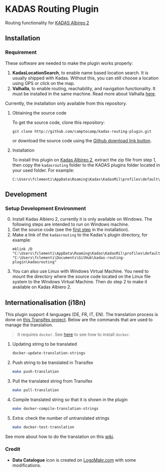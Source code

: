# KADAS Routing Plugin

Routing functionality for [KADAS Albireo 2](https://github.com/kadas-albireo/kadas-albireo2)

## Installation

### Requirement

These software are needed to make the plugin works properly:

1. **KadasLocationSearch**, to enable name based location search. It is usually shipped with Kadas. Without this, you can still choose a location using GPS or click on the map.
2. **Valhalla**, to enable routing, reachability, and navigation functionality. It must be installed in the same machine. Read more about Valhalla [here](https://github.com/valhalla/valhalla).

Currently, the installation only available from this repository.

1. Obtaining the source code

    To get the source code, clone this repository:
	```
    git clone http://github.com/camptocamp/kadas-routing-plugin.git
    ```
    or download the source code using the [Github download link button](https://github.com/camptocamp/kadas-routing-plugin/archive/master.zip).

2. Installation

   To install this plugin on [Kadas Albireo 2](https://github.com/kadas-albireo/kadas-albireo2), extract the zip file from step 1, then copy the `kadasrouting` folder to the KADAS plugins folder located in your used folder. For example:
   ```
   C:\Users\fclementi\AppData\Roaming\Kadas\KadasMil\profiles\default\python\plugins
   ```

## Development

### Setup Development Environment

0. Install Kadas Albiero 2, currently it is only available on Windows. The following steps are intended to run on Windows machine.
1. Get the source code (see the [first step](##installation) in the installation).
2. Make a link of the `kadasrouting` to the Kadas's plugin directory, for example:
   ```
   mklink /D "C:\Users\fclementi\AppData\Roaming\Kadas\KadasMil\profiles\default\python\plugins\kadasrouting" "C:\Users\fclementi\Documents\GitHub\kadas-routing-plugin\kadasrouting"
   ```
3. You can also use Linux with Windows Virtual Machine. You need to mount the directory where the source code located on the Linux file system to the Windows Virtual Machine. Then do step 2 to make it available on Kadas Albiero 2.

## Internationalisation (i18n)

This plugin support 4 languages (DE, FR, IT, EN). The translation process is done on [this Transifex project](https://www.transifex.com/camptocamp/kadas-routing-plugin/dashboard/). Below are the commands that are used to manage the translation.

> It requires `docker`. See [here](https://docs.docker.com/get-docker/) to see how to install `docker`.

1. Updating string to be translated
    ```bash
    docker-update-translation-strings
    ```
2. Push string to be translated in Transifex
   ```bash
   make push-translation
   ```
3. Pull the translated string from Transifex
   ```bash
   make pull-translation
   ```
4. Compile translated string so that it is shown in the plugin
   ```bash
   make docker-compile-translation-strings
   ```
5. Extra: check the number of untranslated strings
    ```bash
    make docker-test-translation
    ```

See more about how to do the translation on this [wiki](https://github.com/camptocamp/kadas-routing-plugin/wiki/Internationalisation).


### Credit

- **Data Catalogue** icon is created on [LogoMakr.com](LogoMakr.com) with some modifications.
